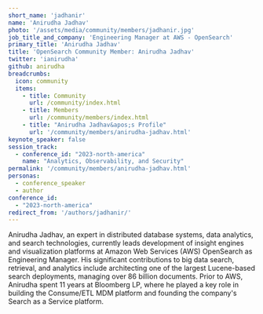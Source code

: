 ```yaml
---
short_name: 'jadhanir'
name: 'Anirudha Jadhav'
photo: '/assets/media/community/members/jadhanir.jpg'
job_title_and_company: 'Engineering Manager at AWS - OpenSearch'
primary_title: 'Anirudha Jadhav'
title: 'OpenSearch Community Member: Anirudha Jadhav'
twitter: 'ianirudha'
github: anirudha
breadcrumbs:
  icon: community
  items:
    - title: Community
      url: /community/index.html
    - title: Members
      url: /community/members/index.html
    - title: "Anirudha Jadhav&apos;s Profile"
      url: '/community/members/anirudha-jadhav.html'
keynote_speaker: false
session_track:
  - conference_id: "2023-north-america"
    name: "Analytics, Observability, and Security"
permalink: '/community/members/anirudha-jadhav.html'
personas:
  - conference_speaker
  - author
conference_id:
  - "2023-north-america"
redirect_from: '/authors/jadhanir/'
---
```


Anirudha Jadhav, an expert in distributed database systems, data analytics, and search technologies, currently leads development of insight engines and visualization platforms at Amazon Web Services (AWS) OpenSearch as Engineering Manager. His significant contributions to big data search, retrieval, and analytics include architecting one of the largest Lucene-based search deployments, managing over 86 billion documents. Prior to AWS, Anirudha spent 11 years at Bloomberg LP, where he played a key role in building the Consume/ETL MDM platform and founding the company's Search as a Service platform.

